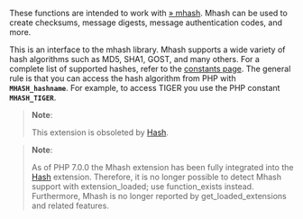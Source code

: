 These functions are intended to work with
<a href="http://mhash.sourceforge.net/" class="link external">» mhash</a>.
Mhash can be used to create checksums, message digests, message
authentication codes, and more.

This is an interface to the mhash library. Mhash supports a wide variety
of hash algorithms such as MD5, SHA1, GOST, and many others. For a
complete list of supported hashes, refer to the
<a href="/mhash/constants.html" class="link">constants page</a>. The
general rule is that you can access the hash algorithm from PHP with
**`MHASH_hashname`**. For example, to access TIGER you use the PHP
constant **`MHASH_TIGER`**.

> **Note**:
>
> This extension is obsoleted by
> <a href="/book/hash.html" class="link">Hash</a>.

> **Note**:
>
> As of PHP 7.0.0 the Mhash extension has been fully integrated into the
> <a href="/book/hash.html" class="link">Hash</a> extension. Therefore,
> it is no longer possible to detect Mhash support with <span
> class="function">extension\_loaded</span>; use <span
> class="function">function\_exists</span> instead. Furthermore, Mhash
> is no longer reported by <span
> class="function">get\_loaded\_extensions</span> and related features.
